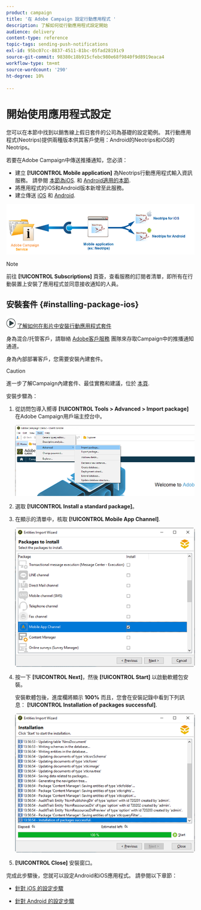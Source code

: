 ```yaml
---
product: campaign
title: '在 Adobe Campaign 設定行動應用程式 '
description: 了解如何從行動應用程式設定開始
audience: delivery
content-type: reference
topic-tags: sending-push-notifications
exl-id: 95bc07cc-8837-4511-81bc-05fad28191c9
source-git-commit: 98380c18b915cfebc980e68f9840f9d8919eaca4
workflow-type: tm+mt
source-wordcount: '290'
ht-degree: 10%

---
```


# 開始使用應用程式設定

您可以在本節中找到以銷售線上假日套件的公司為基礎的設定範例。 其行動應用程式(Neotrips)提供兩種版本供其客戶使用：Android的Neotrips和iOS的Neotrips。

若要在Adobe Campaign中傳送推播通知，您必須：

* 建立 **[!UICONTROL Mobile application]** 為Neotrips行動應用程式輸入資訊服務。 請參閱 [本節為iOS](configuring-the-mobile-application.md#configuring-ios-service). 和 [Android適用的本節](configuring-the-mobile-application-android.md#configuring-android-service).
* 將應用程式的iOS和Android版本新增至此服務。
* 建立傳送 [iOS](create-notifications-ios.md) 和 [Android](create-notifications-android.md).

![](assets/nmac_service_diagram.png)

>[!NOTE]
>
>前往 **[!UICONTROL Subscriptions]** 頁簽，查看服務的訂閱者清單，即所有在行動裝置上安裝了應用程式並同意接收通知的人員。

## 安裝套件 {#installing-package-ios}

![](assets/do-not-localize/how-to-video.png) [了解如何在影片中安裝行動應用程式套件](https://experienceleague.adobe.com/docs/campaign-classic-learn/tutorials/sending-messages/push-channel/installing-the-mobile-app-channel.html?lang=en#sending-messages)

身為混合/托管客戶，請聯絡 [Adobe客戶服務](https://helpx.adobe.com/tw/enterprise/admin-guide.html/enterprise/using/support-for-experience-cloud.ug.html) 團隊來存取Campaign中的推播通知通道。

身為內部部署客戶，您需要安裝內建套件。

>[!CAUTION]
>
>進一步了解Campaign內建套件、最佳實務和建議，位於 [本頁](../../installation/using/installing-campaign-standard-packages.md).

安裝步驟為：

1. 從訪問包導入嚮導 **[!UICONTROL Tools > Advanced > Import package]** 在Adobe Campaign用戶端主控台中。

   ![](assets/package_ios.png)

1. 選取 **[!UICONTROL Install a standard package]**。

1. 在顯示的清單中，核取 **[!UICONTROL Mobile App Channel]**.

   ![](assets/package_ios_2.png)

1. 按一下 **[!UICONTROL Next]**，然後 **[!UICONTROL Start]** 以啟動軟體包安裝。

   安裝軟體包後，進度欄將顯示 **100%** 而且，您會在安裝記錄中看到下列訊息： **[!UICONTROL Installation of packages successful]**.

   ![](assets/package_ios_3.png)

1. **[!UICONTROL Close]** 安裝窗口。

完成此步驟後，您就可以設定Android和iOS應用程式。
請參閱以下章節：

* [針對 iOS 的設定步驟](configuring-the-mobile-application.md)

* [針對 Android 的設定步驟](configuring-the-mobile-application-android.md)
